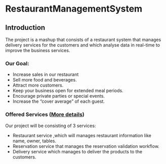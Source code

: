 # RestaurantManagementSystem

## Introduction
The project is a mashup that consists of a restaurant system that manages delivery services for the customers and which analyse data in real-time to improve the business services. 


### Our Goal:
* Increase sales in our restaurant
* Sell more food and beverages.
* Attract more customers.
* Keep your business open for extended meal periods.
* Encourage private parties or special events.
* Increase the “cover average” of each guest.

### Offered Services ([More details]())
Our project will be consisting of 3 services:
* Restaurant service ,which will manages restaurant information like name, owner, tables.
* Reservation service that manages the reservation validation workflow.
* Delivery service which manages to deliver the products to the customers.


